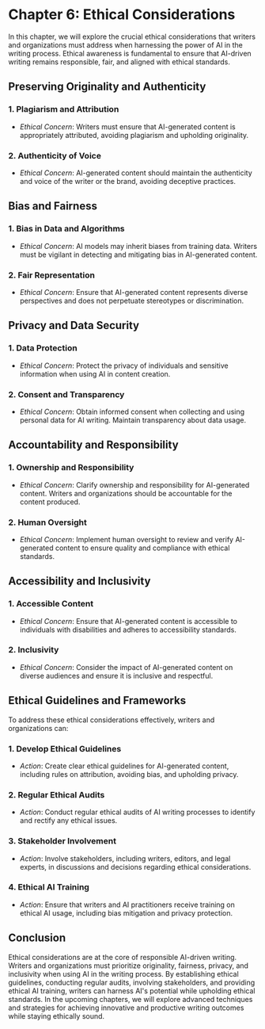 Chapter 6: Ethical Considerations
=================================

In this chapter, we will explore the crucial ethical considerations that writers and organizations must address when harnessing the power of AI in the writing process. Ethical awareness is fundamental to ensure that AI-driven writing remains responsible, fair, and aligned with ethical standards.

Preserving Originality and Authenticity
---------------------------------------

### **1. Plagiarism and Attribution**

* *Ethical Concern*: Writers must ensure that AI-generated content is appropriately attributed, avoiding plagiarism and upholding originality.

### **2. Authenticity of Voice**

* *Ethical Concern*: AI-generated content should maintain the authenticity and voice of the writer or the brand, avoiding deceptive practices.

Bias and Fairness
-----------------

### **1. Bias in Data and Algorithms**

* *Ethical Concern*: AI models may inherit biases from training data. Writers must be vigilant in detecting and mitigating bias in AI-generated content.

### **2. Fair Representation**

* *Ethical Concern*: Ensure that AI-generated content represents diverse perspectives and does not perpetuate stereotypes or discrimination.

Privacy and Data Security
-------------------------

### **1. Data Protection**

* *Ethical Concern*: Protect the privacy of individuals and sensitive information when using AI in content creation.

### **2. Consent and Transparency**

* *Ethical Concern*: Obtain informed consent when collecting and using personal data for AI writing. Maintain transparency about data usage.

Accountability and Responsibility
---------------------------------

### **1. Ownership and Responsibility**

* *Ethical Concern*: Clarify ownership and responsibility for AI-generated content. Writers and organizations should be accountable for the content produced.

### **2. Human Oversight**

* *Ethical Concern*: Implement human oversight to review and verify AI-generated content to ensure quality and compliance with ethical standards.

Accessibility and Inclusivity
-----------------------------

### **1. Accessible Content**

* *Ethical Concern*: Ensure that AI-generated content is accessible to individuals with disabilities and adheres to accessibility standards.

### **2. Inclusivity**

* *Ethical Concern*: Consider the impact of AI-generated content on diverse audiences and ensure it is inclusive and respectful.

Ethical Guidelines and Frameworks
---------------------------------

To address these ethical considerations effectively, writers and organizations can:

### **1. Develop Ethical Guidelines**

* *Action*: Create clear ethical guidelines for AI-generated content, including rules on attribution, avoiding bias, and upholding privacy.

### **2. Regular Ethical Audits**

* *Action*: Conduct regular ethical audits of AI writing processes to identify and rectify any ethical issues.

### **3. Stakeholder Involvement**

* *Action*: Involve stakeholders, including writers, editors, and legal experts, in discussions and decisions regarding ethical considerations.

### **4. Ethical AI Training**

* *Action*: Ensure that writers and AI practitioners receive training on ethical AI usage, including bias mitigation and privacy protection.

Conclusion
----------

Ethical considerations are at the core of responsible AI-driven writing. Writers and organizations must prioritize originality, fairness, privacy, and inclusivity when using AI in the writing process. By establishing ethical guidelines, conducting regular audits, involving stakeholders, and providing ethical AI training, writers can harness AI's potential while upholding ethical standards. In the upcoming chapters, we will explore advanced techniques and strategies for achieving innovative and productive writing outcomes while staying ethically sound.
